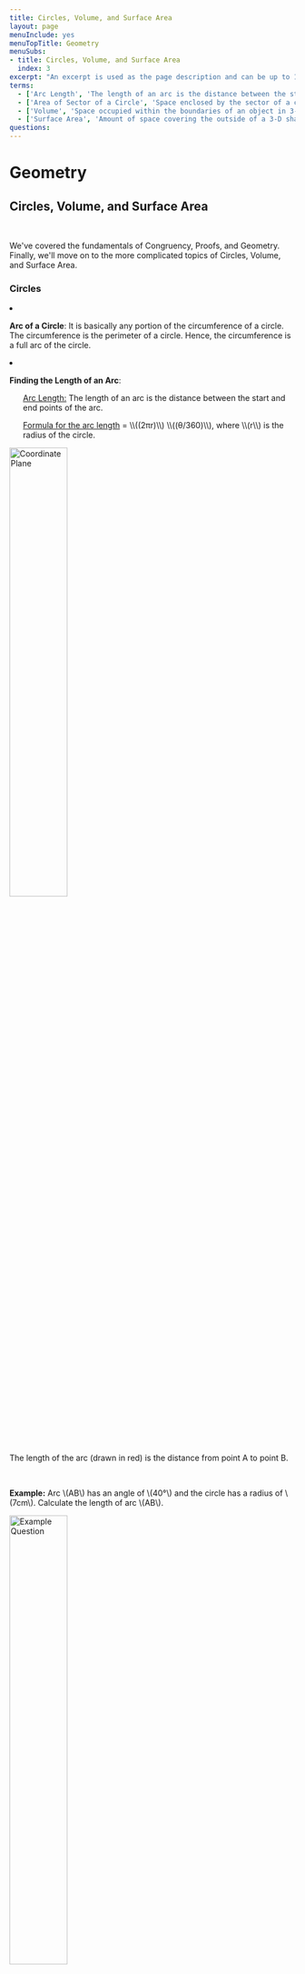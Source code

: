 ```yaml
---
title: Circles, Volume, and Surface Area
layout: page
menuInclude: yes
menuTopTitle: Geometry
menuSubs:
- title: Circles, Volume, and Surface Area
  index: 3
excerpt: "An excerpt is used as the page description and can be up to 160 characters long..."
terms:
  - ['Arc Length', 'The length of an arc is the distance between the start and end points of the arc.']
  - ['Area of Sector of a Circle', 'Space enclosed by the sector of a circle.']
  - ['Volume', 'Space occupied within the boundaries of an object in 3-D space.']
  - ['Surface Area', 'Amount of space covering the outside of a 3-D shape.']
questions:
---
```


<h1>Geometry</h1>

<h2>Circles, Volume, and Surface Area</h2><br>

We've covered the fundamentals of Congruency, Proofs, and Geometry. Finally, we'll move on to the more complicated topics of Circles, Volume, and Surface Area.

<h3>Circles</h3>
<li>

<b>Arc of a Circle</b>: It is basically any portion of the circumference of a circle. The circumference is the perimeter of a circle. Hence, the circumference is a full arc of the circle.
  
</li>

<li>

  <b>Finding the Length of an Arc</b>:

<ul><u>Arc Length:</u> The length of an arc is the distance between the start and end points of the arc. <br></ul>

<ul><u>Formula for the arc length</u>  = \\((2πr)\\) \\((θ/360)\\), where \\(r\\) is the radius of the circle.</ul>

<img src="https://www.storyofmathematics.com/wp-content/uploads/2020/07/Arc-of-a-Circle.jpg" alt="Coordinate Plane" style="width:45%;">



The length of the arc (drawn in red) is the distance from point A to point B.<br>

<br>

<b>Example:</b> Arc \\(AB\\) has an angle of \\(40°\\) and the circle has a radius of \\(7cm\\). Calculate the length of arc \\(AB\\).

<img src="https://www.storyofmathematics.com/wp-content/uploads/2020/07/Arc-of-a-Circle-Example.jpg" alt="Example Question" style="width:45%;">

<br>

<b>Answer:</b> \\((2π7)\\) \\((40/360)\\) = \\(4.884\\) cm.
  
  <br>



  
  <br>

<li><b>Area of Sector of a Circle:</b> Space enclosed by the sector of a circle.

<b>Formula = </b> Area of sector of circle = \\((πr^2)\\) \\((θ/360)\\), where \\(θ\\) is the sector angle subtended by the arc at the center, <b>in degrees</b>. And, \\(r\\) is the radius of the circle.

Area of sector of circle = \\((\frac {1}{2})\\) \\((r^2 θ)\\), where \\(θ\\) is the sector angle subtended by the arc at the center, <b>in radians</b>. And, \\(r\\) is the radius of the circle.

<img src="https://d138zd1ktt9iqe.cloudfront.net/media/seo_landing_files/area-of-sector-of-a-circle-1637917885.png" alt="Coordinate Plane" style="width:50%;">

&copy; 2022 Cue Learn Pvt. Ltd.



</li>


<h3><u>Volume Formulas:</u></h3>

<li>

<b>Volume of a Cube:</b>

Formula = \\(V = a^3\\), where \\(a\\) is the edge of the cube.

</li>

<li>

<b>Volume of a Rectangular Prism:</b>

Formula = \\(V = w*h*l\\), where \\(w\\) is the width of the prism, \\(h\\) is the height of the prism, and \\(l\\) is the length of the prism.

</li>

<li>

<b>Volume of a Cylinder:</b>

Formula = \\(V = πr^2h\\), where \\(r\\) is the radius of the cylinder, and \\(h\\) is the height of the cylinder.

</li>

<li>

<b>Volume of a Sphere:</b>

Formula = \\(V = \frac {4}{3}\\) \\(πr^3\\), where \\(r\\) is the radius of the sphere.

</li>

<li>

<b>Volume of a Cone:</b>

Formula = \\(V = πr^2h/3\\), where \\(r\\) is the radius of the cone, and \\(h\\) is the height of the cone.

</li>

<li>

<b>Volume of a Pyramid:</b>

Formula = \\(V = l * w * (\frac{h}{3})\\), where \\(w\\) is the width of the pyramid, \\(h\\) is the height of the pyramid, and \\(l\\) is the base length of the pyramid.

</li></p>

</p>

<p>

<h3><u>Surface Area Formulas:</u></h3>

<p><li>

<b>Surface Area of a Cube:</b>

Formula = \\(SA = 6a^2\\), where \\(a\\) is the edge of the cube.

</li>

<li>

<b>Surface Area of a Rectangular Prism:</b>

Formula = \\(SA = 2wh + 2wl + 2hl\\), where \\(w\\) is the width of the prism, \\(h\\) is the height of the prism, and \\(l\\)is the length of the prism.

</li>

<li>

<b>Surface Area of a Cylinder:</b>

Formula = \\(SA = 2πr^2 + 2πrh\\), where \\(r\\) is the radius of the cylinder, and \\(h\\) is the height of the cylinder.

</li>

<li>

<b>Surface Area of a Sphere:</b>

Formula = \\(SA = 4πr^2\\), where \\(r\\) is the radius of the sphere.

</li>

<li>

<b>Surface Area of a Cone:</b>

Formula = \\(SA = πr^2 + πrl\\), where \\(r\\) is the radius of the cone, \\(h\\) is the height of the cone, and \\(l\\) is the slant height of the cone.

</li>